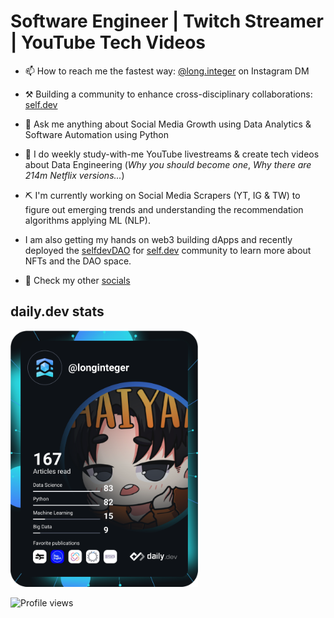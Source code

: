 # Software Engineer  | Twitch Streamer | YouTube Tech Videos

- 📫 How to reach me the fastest way: [@long.integer](https://instagram.com/long.integer) on Instagram DM
- ⚒ Building a community to enhance cross-disciplinary collaborations: [self.dev](https://www.theselfdev.com)
- 💬 Ask me anything about Social Media Growth using Data Analytics & Software Automation using Python
- 🎥 I do weekly study-with-me YouTube livestreams & create tech videos about Data Engineering (_Why you should become one_, _Why there are 214m Netflix versions..._)
- ⛏ I'm currently working on Social Media Scrapers (YT, IG & TW) to figure out emerging trends and understanding the recommendation algorithms applying ML (NLP).
- I am also getting my hands on web3 building dApps and recently deployed the [selfdevDAO](https://selfdev-dao-with-js.vercel.app/) for [self.dev](https://www.theselfdev.com) community to learn more about NFTs and the DAO space.

- 📱 Check my other [socials](https://omnil.ink/long)



<!---
## Stats
[![longinteger017's github streak](https://github-readme-streak-stats.herokuapp.com/?user=longinteger017&theme=tokyonight)](https://github.com/longinteger017/github-readme-streak-stats)
[![longinteger017's stats](https://github-readme-stats.vercel.app/api?username=longinteger017&langs_count=3&layout=compact&show_icons=true&theme=tokyonight&count_private=true&include_all_commits=true)](https://github.com/longinteger017/github-readme-stats)

[![Favourite tech-stack](https://github-readme-stats.vercel.app/api/top-langs/?username=longinteger017&theme=tokyonight)](https://github.com/longinteger017/github-readme-stats)
--->

## daily.dev stats
<a href="https://app.daily.dev/longinteger017"><img src="https://github.com/longinteger017/longinteger017/blob/main/devcard.svg" width="300" alt="My daily.dev card"/></a>




![Profile views](https://gpvc.arturio.dev/longinteger017)

<!--- 
[![GitHub followers](https://img.shields.io/github/followers/longinteger017.svg?style=social&label=Follow&maxAge=2592000)](https://github.com/longinteger017?tab=followers)
[![Twitter](https://badgen.net/badge/icon/twitter?icon=twitter&label)](https://twitter.com/longinteger0)
--->
